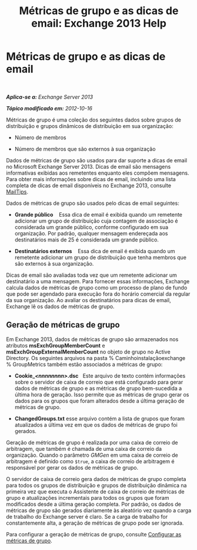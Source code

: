 ﻿---
title: 'Métricas de grupo e as dicas de email: Exchange 2013 Help'
TOCTitle: Métricas de grupo e as dicas de email
ms:assetid: 74a55072-4ba9-45bb-a18f-41afbf3de30b
ms:mtpsurl: https://technet.microsoft.com/pt-br/library/JJ674302(v=EXCHG.150)
ms:contentKeyID: 50485934
ms.date: 05/22/2018
mtps_version: v=EXCHG.150
ms.translationtype: MT
---

# Métricas de grupo e as dicas de email

 

_**Aplica-se a:** Exchange Server 2013_

_**Tópico modificado em:** 2012-10-16_

Métricas de grupo é uma coleção dos seguintes dados sobre grupos de distribuição e grupos dinâmicos de distribuição em sua organização:

  - Número de membros

  - Número de membros que são externos à sua organização

Dados de métricas de grupo são usados para dar suporte a dicas de email no Microsoft Exchange Server 2013. Dicas de email são mensagens informativas exibidas aos remetentes enquanto eles compõem mensagens. Para obter mais informações sobre dicas de email, incluindo uma lista completa de dicas de email disponíveis no Exchange 2013, consulte [MailTips](https://docs.microsoft.com/pt-br/exchange/clients-and-mobile-in-exchange-online/mailtips/mailtips).

Dados de métricas de grupo são usados pelo dicas de email seguintes:

  - **Grande público**    Essa dica de email é exibida quando um remetente adicionar um grupo de distribuição cuja contagem de associação é considerada um grande público, conforme configurado em sua organização. Por padrão, qualquer mensagem endereçada aos destinatários mais de 25 é considerada um grande público.

  - **Destinatários externos**    Essa dica de email é exibida quando um remetente adicionar um grupo de distribuição que tenha membros que são externos à sua organização.

Dicas de email são avaliadas toda vez que um remetente adicionar um destinatário a uma mensagem. Para fornecer essas informações, Exchange calcula dados de métricas de grupo como um processo de plano de fundo que pode ser agendado para execução fora do horário comercial da regular da sua organização. Ao avaliar os destinatários para dicas de email, Exchange lê os dados de métricas de grupo.

## Geração de métricas de grupo

Em Exchange 2013, dados de métricas de grupo são armazenados nos atributos **msExchGroupMemberCount** e **msExchGroupExternalMemberCount** no objeto de grupo no Active Directory. Os seguintes arquivos na pasta % Caminhoinstalaçãoexchange % GroupMetrics também estão associados a métricas de grupo:

  - **Cookie\_*\<nnnnnnnn\>*.dsc**   Este arquivo de texto contém informações sobre o servidor de caixa de correio que está configurado para gerar dados de métricas de grupo e as métricas de grupo bem-sucedida a última hora de geração. Isso permite que as métricas de grupo gerar os dados para os grupos que foram alterados desde a última geração de métricas de grupo.

  - **ChangedGroups.txt** esse arquivo contém a lista de grupos que foram atualizados a última vez em que os dados de métricas de grupo foi gerados.

Geração de métricas de grupo é realizada por uma caixa de correio de arbitragem, que também é chamada de uma caixa de correio da organização. Quando o parâmetro *GMGen* em uma caixa de correio de arbitragem é definido como `$true`, a caixa de correio de arbitragem é responsável por gerar os dados de métricas de grupo.

O servidor de caixa de correio gera dados de métricas de grupo completa para todos os grupos de distribuição e grupos de distribuição dinâmica na primeira vez que executa o Assistente de caixa de correio de métricas de grupo e atualizações incrementais para todos os grupos que foram modificados desde a última geração completa. Por padrão, os dados de métricas de grupo são gerados diariamente às aleatório vez quando a carga de trabalho do Exchange server é claro. Se a carga de trabalho for constantemente alta, a geração de métricas de grupo pode ser ignorada.

Para configurar a geração de métricas de grupo, consulte [Configurar as métricas de grupo](configure-group-metrics-exchange-2013-help.md).

